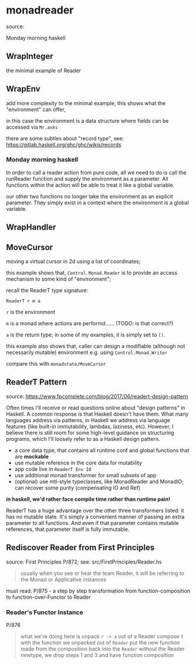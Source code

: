# monadreader

source:

Monday morning haskell

## WrapInteger

the minimal example of Reader

## WrapEnv

add more complexity to the minimal example, this shows what the
"environment" can offer,

in this case the environment is a data structure where fields
can be accessed via `Mr.asks`

there are some subtles about "record type", see: <https://gitlab.haskell.org/ghc/ghc/wikis/records>

### Monday morning haskell

In order to call a reader action from pure code, all we need to do
is call the runReader function and supply the environment as a parameter.
All functions within the action will be able to treat it like a
global variable.

our other two functions no longer take the environment as an explicit
parameter. They simply exist in a context where the environment is
a global variable.

## WrapHandler

## MoveCursor

moving a virtual cursor in 2d using a list of coordinates;

this example shows that, `Control.Monad.Reader` is to provide
an access mechanism to some kind of "environment";

recall the ReaderT type signature:

`ReaderT r m a`

`r` is the environment

`m` is a monad where actions are performd...... (TODO: is that correct?)

`a` is the return type; in some of my examples, it is simply set
to `()`.

this example also shows that,
caller can design a modifiable (although not necessarily mutable)
environment e.g. using `Control.Monad.Writer`

compare this with `monadstate/MoveCursor`

## ReaderT Pattern

source: <https://www.fpcomplete.com/blog/2017/06/readert-design-pattern>

Often times I'll receive or read questions online about "design
patterns" in Haskell. A common response is that Haskell doesn't
have them. What many languages address via patterns, in Haskell
we address via language features (like built-in immutability,
lambdas, laziness, etc). However, I believe there is still
room for some high-level guidance on structuring programs,
which I'll loosely refer to as a Haskell design pattern.

- a core data type, that contains all runtime conf and global
  functions that are **mockable**
- use mutable reference in the core data for mutability
- app code live in `ReaderT Env IO`
- use additional monad transformer for small subsets of app
- (optional) use mtl-style typeclasses, like MonadReader and
  MonadIO; can recover some purity (compensating IO and Ref)

**in haskell, we'd rather face compile time rather than runtime pain!**

ReaderT has a huge advantage over the other three transformers
listed: it has no mutable state. It's simply a convenient manner
of passing an extra parameter to all functions. And even if that
parameter contains mutable references, that parameter itself is
fully immutable.

## Rediscover Reader from First Principles

source: First Principles P/872; see: src/FirstPrinciples/Reader.hs

> usually when you see or hear the team Reader, it will be referring
> to the Monad or Applicative instances

must read: P/875 - a step by step transformation from function-composition
to function-over-Functor to Reader

### Reader's Functor Instance

P/876

> what we're doing here is
> unpack `r -> a` out of a Reader
> compose `f` with the function we unpacked out of `Reader`
> put the new function made from the composition back into the `Reader`
> without the Reader newtype, we drop steps 1 and 3 and have function composition